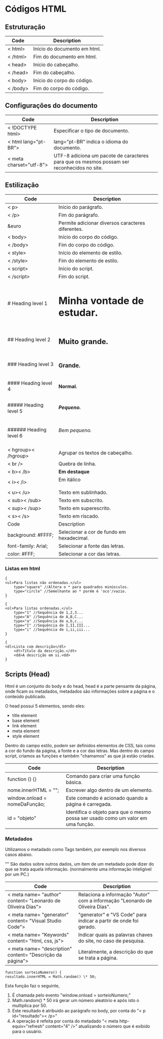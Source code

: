 # Códigos HTML

## Estruturação

| Code     | Description                  |
| -------- | ---------------------------- |
| < html>  | Início do documento em html. |
| < /html> | Fim do documento em html.    |
| < head>  | Início do cabeçalho.         |
| < /head> | Fim do cabeçalho.            |
| < body>  | Início do corpo do código.   |
| < /body> | Fim do corpo do código.      |

## Configurações do documento

| Code                    | Description                                                                                |
| ----------------------- | ------------------------------------------------------------------------------------------ |
| < !DOCTYPE html>        | Especificar o tipo de documento.                                                           |
| < html lang="pt-BR">    | lang="pt-BR" indica o idioma do documento.                                                 |
| < meta charset="utf-8"> | UTF-8 adiciona um pacote de caracteres para que os mesmos possam ser reconhecidos no site. |

## Estilização

| Code                   | Description                                       |
| ---------------------- | ------------------------------------------------- |
| < p>                   | Início do parágrafo.                              |
| < /p>                  | Fim do parágrafo.                                 |
| &euro                  | Permite adicionar diversos caracteres diferentes. |
| < body>                | Início do corpo do código.                        |
| < /body>               | Fim do corpo do código.                           |
| < style>               | Início do elemento de estilo.                     |
| < /style>              | Fim do elemento de estilo.                        |
| < script>              | Início do script.                                 |
| < /script>             | Fim do script.                                    |
| # Heading level 1      | <h1>Minha vontade de estudar.</h1>                |
| ## Heading level 2     | <h2>Muito grande.</h2>                            |
| ### Heading level 3    | <h3>Grande.</h3>                                  |
| #### Heading level 4   | <h4>Normal.</h4>                                  |
| ##### Heading level 5  | <h5>Pequeno.</h5>                                 |
| ###### Heading level 6 | <h6>Bem pequeno.</h6>                             |
| < hgroup>< /hgroup>    | Agrupar os textos de cabeçalho.                   |
| < br />                | Quebra de linha.                                  |
| < b>< /b>              | <b>Em destaque</b>                                |
| < i>< /i>              | Em itálico</p>                                    |
| < u>< /u>              | Texto em sublinhado.                              |
| < sub>< /sub>          | Texto em subscrito.                               |
| < sup>< /sup>          | Texto em superescrito.                            |
| < s>< /s>              | Texto em riscado.                                 |
| Code                   | Description                                       |
| background: #FFFF;     | Selecionar a cor de fundo em hexadecimal.         |
| font-family: Arial;    | Selecionar a fonte das letras.                    |
| color: #FFF;           | Selecionar a cor das letras.                      |

### Listas em html

```
{
<ul>Para listas não ordenadas.</ul>
    type="square" //Altera o * para quadrados minúsculos.
    type="circle" //Semelhante ao * porém é 'oco'/vazio.
}
```

```
{
<ol>Para listas ordenadas.</ul>
    type="1" //Sequência de 1,2,3...
    type="A" //Sequência de A,B,C...
    type="a" //Sequência de a,b,c...
    type="I" //Sequência de I,II,III...
    type="i" //Sequência de i,ii,iii...
}
```

```
{
<dl>Lista com descrição</dl>
    <dt>Título da descrição.</dt>
    <dd>A descrição em si.<dd>
}
```

## Scripts (Head)

Html é um conjunto do body e do head, head é a parte pensante da página, onde ficam os metadados, metadados são informações sobre a página e o conteúdo publicado.

O head possui 5 elementos, sendo eles:

- title element
- base element
- link element
- meta element
- style element

Dentro do campo estilo, podem ser definidos elementos de CSS, tais como a cor do fundo da página, a fonte e a cor das letras. Mas dentro do campo script, criamos as funções e também "chamamos" as que já estão criadas.

| Code                          | Description                                                                       |
| ----------------------------- | --------------------------------------------------------------------------------- |
| function () {}                | Comando para criar uma função básica.                                             |
| nome.innerHTML = "";          | Escrever algo dentro de um elemento.                                              |
| window.onload = nomeDaFunção; | Este comando é acionado quando a página é carregada.                              |
| id = "objeto"                 | Identifica o objeto para que o mesmo possa ser usado como um valor em uma função. |

### Metadados

Utilizamos o metadado como Tags também, por exemplo nos diversos casos abaixo.

"<meta>" São dados sobre outros dados, um item de um metadado pode dizer do que se trata aquela informação.
(normalmente uma informação inteligível por um PC.)

| Code                                                        | Description                                                                  |
| ----------------------------------------------------------- | ---------------------------------------------------------------------------- |
| < meta name= "author" content= "Leonardo de Oliveira Dias"> | Relaciona a informação "Autor" com a informação "Leonardo de Oliveira Dias". |
| < meta name= "generator" content= "Visual Studio Code">     | "generator" e "VS Code" para indicar a partir de onde foi gerado.            |
| < meta name= "Keywords" content= "html, css, js">           | Indicar quais as palavras chaves do site, no caso de pesquisa.               |
| < meta name= "description" content= "Descrição da página">  | Literalmente, a descrição do que se trata a página.                          |

```
function sorteioNumero() {
resultado.innerHTML = Math.random() \* 50;
```

Esta função faz o seguinte,

1. É chamada pelo evento "window.onload = sorteioNumero;"
2. Math.random() \* 50 irá gerar um número aleatório e após isto o multiplica por 50.
3. Este resultado é atribuido ao parágrafo no body, por conta do "< p id="resultado">< /p>"
4. A operação é refeita por conta do metadado "< meta http-equiv="refresh" content="4" />" atualizando o número que é exibido para o usuário.
